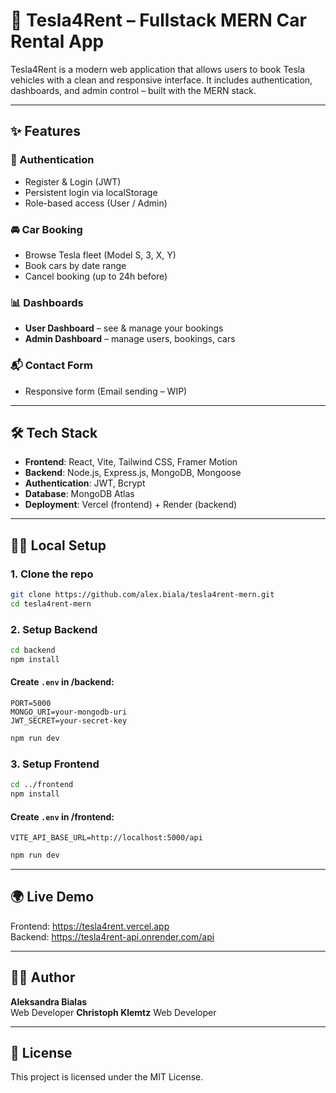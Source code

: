 # 🚗 Tesla4Rent – Fullstack MERN Car Rental App

Tesla4Rent is a modern web application that allows users to book Tesla vehicles with a clean and responsive interface. It includes authentication, dashboards, and admin control – built with the MERN stack.

---

## ✨ Features

### 👥 Authentication

- Register & Login (JWT)
- Persistent login via localStorage
- Role-based access (User / Admin)

### 🚘 Car Booking

- Browse Tesla fleet (Model S, 3, X, Y)
- Book cars by date range
- Cancel booking (up to 24h before)

### 📊 Dashboards

- **User Dashboard** – see & manage your bookings
- **Admin Dashboard** – manage users, bookings, cars

### 📬 Contact Form

- Responsive form (Email sending – WIP)

---

## 🛠 Tech Stack

- **Frontend**: React, Vite, Tailwind CSS, Framer Motion
- **Backend**: Node.js, Express.js, MongoDB, Mongoose
- **Authentication**: JWT, Bcrypt
- **Database**: MongoDB Atlas
- **Deployment**: Vercel (frontend) + Render (backend)

---

## 🧑‍💻 Local Setup

### 1. Clone the repo

```bash
git clone https://github.com/alex.biala/tesla4rent-mern.git
cd tesla4rent-mern
```

### 2. Setup Backend

```bash
cd backend
npm install
```

#### Create `.env` in /backend:

```
PORT=5000
MONGO_URI=your-mongodb-uri
JWT_SECRET=your-secret-key
```

```bash
npm run dev
```

### 3. Setup Frontend

```bash
cd ../frontend
npm install
```

#### Create `.env` in /frontend:

```
VITE_API_BASE_URL=http://localhost:5000/api
```

```bash
npm run dev
```

---

## 🌍 Live Demo

Frontend: https://tesla4rent.vercel.app  
Backend: https://tesla4rent-api.onrender.com/api

---

## 👩‍💻 Author

**Aleksandra Bialas**  
Web Developer
**Christoph Klemtz**
Web Developer

---

## 📄 License

This project is licensed under the MIT License.

